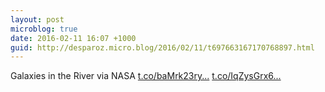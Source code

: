 ```yaml
---
layout: post
microblog: true
date: 2016-02-11 16:07 +1000
guid: http://desparoz.micro.blog/2016/02/11/t697663167170768897.html
---
```

Galaxies in the River via NASA [t.co/baMrk23ry...](https://t.co/baMrk23ryg) [t.co/IqZysGrx6...](https://t.co/IqZysGrx6T)
